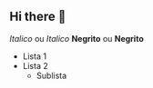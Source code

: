 ## Hi there 👋

<!-- Cabeçalho -->

*Italico* ou *Italico*
**Negrito** ou __Negrito__
- Lista 1
- Lista 2
  - Sublista


<!--
**lucianobseles/lucianobseles** is a ✨ _special_ ✨ repository because its `README.md` (this file) appears on your GitHub profile.

Here are some ideas to get you started:

- 🔭 I’m currently working on ...
- 🌱 I’m currently learning ...
- 👯 I’m looking to collaborate on ...
- 🤔 I’m looking for help with ...
- 💬 Ask me about ...
- 📫 How to reach me: ...
- 😄 Pronouns: ...
- ⚡ Fun fact: ...
-->
